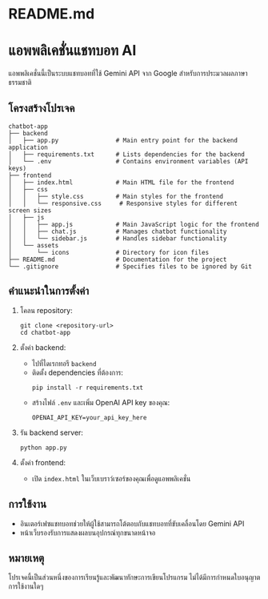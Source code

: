 # README.md

# แอพพลิเคชั่นแชทบอท AI

แอพพลิเคชั่นนี้เป็นระบบแชทบอทที่ใช้ Gemini API จาก Google สำหรับการประมวลผลภาษาธรรมชาติ

## โครงสร้างโปรเจค

```
chatbot-app
├── backend
│   ├── app.py                # Main entry point for the backend application
│   ├── requirements.txt      # Lists dependencies for the backend
│   └── .env                  # Contains environment variables (API keys)
├── frontend
│   ├── index.html            # Main HTML file for the frontend
│   ├── css
│   │   ├── style.css         # Main styles for the frontend
│   │   └── responsive.css     # Responsive styles for different screen sizes
│   ├── js
│   │   ├── app.js            # Main JavaScript logic for the frontend
│   │   ├── chat.js           # Manages chatbot functionality
│   │   └── sidebar.js        # Handles sidebar functionality
│   └── assets
│       └── icons             # Directory for icon files
├── README.md                 # Documentation for the project
└── .gitignore                # Specifies files to be ignored by Git
```

## คำแนะนำในการตั้งค่า

1. โคลน repository:
   ```
   git clone <repository-url>
   cd chatbot-app
   ```

2. ตั้งค่า backend:
   - ไปที่ไดเรกทอรี `backend`
   - ติดตั้ง dependencies ที่ต้องการ:
     ```
     pip install -r requirements.txt
     ```
   - สร้างไฟล์ `.env` และเพิ่ม OpenAI API key ของคุณ:
     ```
     OPENAI_API_KEY=your_api_key_here
     ```

3. รัน backend server:
   ```
   python app.py
   ```

4. ตั้งค่า frontend:
   - เปิด `index.html` ในเว็บเบราว์เซอร์ของคุณเพื่อดูแอพพลิเคชั่น

## การใช้งาน

- อินเตอร์เฟซแชทบอทช่วยให้ผู้ใช้สามารถโต้ตอบกับแชทบอทที่ขับเคลื่อนโดย Gemini API
- หน้าเว็บรองรับการแสดงผลบนอุปกรณ์ทุกขนาดหน้าจอ

## หมายเหตุ

โปรเจคนี้เป็นส่วนหนึ่งของการเรียนรู้และพัฒนาทักษะการเขียนโปรแกรม ไม่ได้มีการกำหนดใบอนุญาตการใช้งานใดๆ